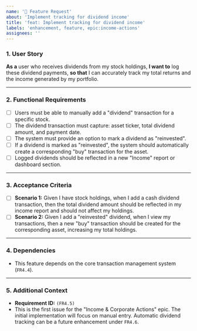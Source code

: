 ```yaml
---
name: '🚀 Feature Request'
about: 'Implement tracking for dividend income'
title: 'feat: Implement tracking for dividend income'
labels: 'enhancement, feature, epic:income-actions'
assignees: ''
---
```


### 1. User Story

**As a** user who receives dividends from my stock holdings,
**I want to** log these dividend payments,
**so that** I can accurately track my total returns and the income generated by my portfolio.

---

### 2. Functional Requirements

*   [ ] Users must be able to manually add a "dividend" transaction for a specific stock.
*   [ ] The dividend transaction must capture: asset ticker, total dividend amount, and payment date.
*   [ ] The system must provide an option to mark a dividend as "reinvested".
*   [ ] If a dividend is marked as "reinvested", the system should automatically create a corresponding "buy" transaction for the asset.
*   [ ] Logged dividends should be reflected in a new "Income" report or dashboard section.

---

### 3. Acceptance Criteria

*   [ ] **Scenario 1:** Given I have stock holdings, when I add a cash dividend transaction, then the total dividend amount should be reflected in my income report and should not affect my holdings.
*   [ ] **Scenario 2:** Given I add a "reinvested" dividend, when I view my transactions, then a new "buy" transaction should be created for the corresponding asset, increasing my total holdings.

---

### 4. Dependencies

*   This feature depends on the core transaction management system (`FR4.4`).

---

### 5. Additional Context

*   **Requirement ID:** `(FR4.5)`
*   This is the first issue for the "Income & Corporate Actions" epic. The initial implementation will focus on manual entry. Automatic dividend tracking can be a future enhancement under `FR4.6`.

